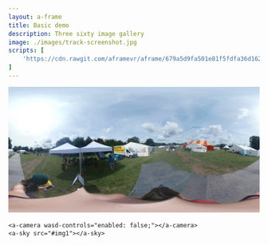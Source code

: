 ```yaml
---
layout: a-frame
title: Basic demo
description: Three sixty image gallery
image: ./images/track-screenshot.jpg
scripts: [
	'https://cdn.rawgit.com/aframevr/aframe/679a5d9fa501e81f5fdfa36d162580a116946fd1/dist/aframe-v0.2.0.min.js', # master at the time of writing
]
---
```

<a-scene>
	<a-assets>
		<img id="img1" src="a-frame-assets/SAM_100_0042_SMALL.jpg" />
	</a-assets>

	<a-camera wasd-controls="enabled: false;"></a-camera>
	<a-sky src="#img1"></a-sky>

</a-scene>
